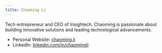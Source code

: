 ```yaml
---
title: Chaoming Li
---
```


Tech entrepreneur and CEO of Insightech. Chaoming is passionate about building innovative solutions and leading technological advancements.

- Personal Website: [chaoming.li](https://chaoming.li/)
- LinkedIn: [linkedin.com/in/chaomingli](https://www.linkedin.com/in/chaomingli/)

